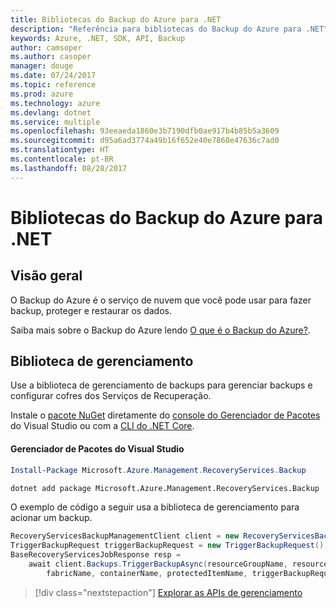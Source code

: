 ```yaml
---
title: Bibliotecas do Backup do Azure para .NET
description: "Referência para bibliotecas do Backup do Azure para .NET"
keywords: Azure, .NET, SDK, API, Backup
author: camsoper
ms.author: casoper
manager: douge
ms.date: 07/24/2017
ms.topic: reference
ms.prod: azure
ms.technology: azure
ms.devlang: dotnet
ms.service: multiple
ms.openlocfilehash: 93eeaeda1860e3b7190dfb0ae917b4b85b5a3609
ms.sourcegitcommit: d95a6ad3774a49b16f652e40e7860e47636c7ad0
ms.translationtype: HT
ms.contentlocale: pt-BR
ms.lasthandoff: 08/28/2017
---
```

# <a name="azure-backup-libraries-for-net"></a>Bibliotecas do Backup do Azure para .NET

## <a name="overview"></a>Visão geral

O Backup do Azure é o serviço de nuvem que você pode usar para fazer backup, proteger e restaurar os dados.

Saiba mais sobre o Backup do Azure lendo [O que é o Backup do Azure?](/azure/backup/backup-introduction-to-azure-backup).

## <a name="management-library"></a>Biblioteca de gerenciamento

Use a biblioteca de gerenciamento de backups para gerenciar backups e configurar cofres dos Serviços de Recuperação.

Instale o [pacote NuGet](https://www.nuget.org/packages/Microsoft.Azure.Management.RecoveryServices.Backup) diretamente do [console do Gerenciador de Pacotes][PackageManager] do Visual Studio ou com a [CLI do .NET Core][DotNetCLI].

#### <a name="visual-studio-package-manager"></a>Gerenciador de Pacotes do Visual Studio

```powershell
Install-Package Microsoft.Azure.Management.RecoveryServices.Backup
```

```bash
dotnet add package Microsoft.Azure.Management.RecoveryServices.Backup
```

O exemplo de código a seguir usa a biblioteca de gerenciamento para acionar um backup.

```csharp
RecoveryServicesBackupManagementClient client = new RecoveryServicesBackupManagementClient(credentials);
TriggerBackupRequest triggerBackupRequest = new TriggerBackupRequest();
BaseRecoveryServicesJobResponse resp =
    await client.Backups.TriggerBackupAsync(resourceGroupName, resourceName, null,
        fabricName, containerName, protectedItemName, triggerBackupRequest);
```

> [!div class="nextstepaction"]
> [Explorar as APIs de gerenciamento](/dotnet/api/overview/azure/backup/management)

[PackageManager]: https://docs.microsoft.com/nuget/tools/package-manager-console
[DotNetCLI]: https://docs.microsoft.com/dotnet/core/tools/dotnet-add-package
